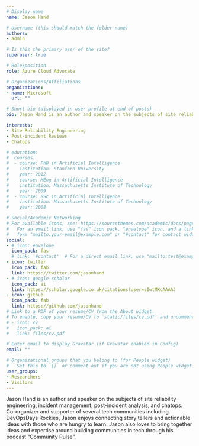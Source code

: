 ```yaml
---
# Display name
name: Jason Hand

# Username (this should match the folder name)
authors:
- admin

# Is this the primary user of the site?
superuser: true

# Role/position
role: Azure Cloud Advocate

# Organizations/Affiliations
organizations:
- name: Microsoft
  url: ""

# Short bio (displayed in user profile at end of posts)
bio: Jason Hand is an author and speaker on the subjects of site reliability engineering, incident management, post-incident analysis, and chatops. Co-organizer and supporter of several tech communities including DevOpsDays Rockies, Jason enjoys connecting story tellers and actionable ideas with those who are hungry to learn. Jason also loves to bring together ideas and expertise around building communities in tech through his podcast “Community Pulse”.

interests:
- Site Reliability Engineering
- Post-incident Reviews
- Chatops

# education:
#  courses:
#  - course: PhD in Artificial Intelligence
#    institution: Stanford University
#    year: 2012
#  - course: MEng in Artificial Intelligence
#    institution: Massachusetts Institute of Technology
#    year: 2009
#  - course: BSc in Artificial Intelligence
#    institution: Massachusetts Institute of Technology
#    year: 2008

# Social/Academic Networking
# For available icons, see: https://sourcethemes.com/academic/docs/page-builder/#icons
#   For an email link, use "fas" icon pack, "envelope" icon, and a link in the
#   form "mailto:your-email@example.com" or "#contact" for contact widget.
social:
- # icon: envelope
  icon_pack: fas
  # link: '#contact'  # For a direct email link, use "mailto:test@example.org".
- icon: twitter
  icon_pack: fab
  link: https://twitter.com/jasonhand
- # icon: google-scholar
  icon_pack: ai
  link: https://scholar.google.co.uk/citations?user=sIwtMXoAAAAJ
- icon: github
  icon_pack: fab
  link: https://github.com/jasonhand
# Link to a PDF of your resume/CV from the About widget.
# To enable, copy your resume/CV to `static/files/cv.pdf` and uncomment the lines below.
# - icon: cv
#   icon_pack: ai
#   link: files/cv.pdf

# Enter email to display Gravatar (if Gravatar enabled in Config)
email: ""

# Organizational groups that you belong to (for People widget)
#   Set this to `[]` or comment out if you are not using People widget.
user_groups:
- Researchers
- Visitors
---
```


Jason Hand is an author and speaker on the subjects of site reliability engineering, incident management, post-incident analysis, and chatops. Co-organizer and supporter of several tech communities including DevOpsDays Rockies, Jason enjoys connecting story tellers and actionable ideas with those who are hungry to learn. Jason also loves to bring together ideas and expertise around building communities in tech through his podcast “Community Pulse”.
